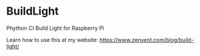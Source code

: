 # BuildLight
Phython CI Build Light for Raspberry Pi

Learn how to use this at my website:
https://www.zenvent.com/blog/build-light/
